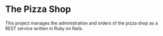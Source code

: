 # The Pizza Shop

This project manages the administration and orders of the pizza shop as a REST service written in Ruby on Rails.
